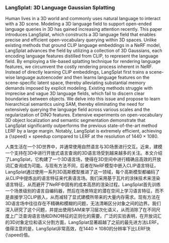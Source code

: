 ### LangSplat: 3D Language Gaussian Splatting

Human lives in a 3D world and commonly uses natural language to interact with a 3D scene. Modeling a 3D language field to support open-ended language queries in 3D has gained increasing attention recently. This paper introduces LangSplat, which constructs a 3D language field that enables precise and efficient open-vocabulary querying within 3D spaces. Unlike existing methods that ground CLIP language embeddings in a NeRF model, LangSplat advances the field by utilizing a collection of 3D Gaussians, each encoding language features distilled from CLIP, to represent the language field. By employing a tile-based splatting technique for rendering language features, we circumvent the costly rendering process inherent in NeRF. Instead of directly learning CLIP embeddings, LangSplat first trains a scene-wise language autoencoder and then learns language features on the scene-specific latent space, thereby alleviating substantial memory demands imposed by explicit modeling. Existing methods struggle with imprecise and vague 3D language fields, which fail to discern clear boundaries between objects. We delve into this issue and propose to learn hierarchical semantics using SAM, thereby eliminating the need for extensively querying the language field across various scales and the regularization of DINO features. Extensive experiments on open-vocabulary 3D object localization and semantic segmentation demonstrate that LangSplat significantly outperforms the previous state-of-the-art method LERF by a large margin. Notably, LangSplat is extremely efficient, achieving a {\speed} × speedup compared to LERF at the resolution of 1440 × 1080.

人类生活在一个3D世界中，并通常使用自然语言与3D场景进行交互。近来，建模一个支持在3D中进行开放式语言查询的3D语言场受到越来越多的关注。本文介绍了LangSplat，它构建了一个3D语言场，使得在3D空间中进行精确且高效的开放词汇查询成为可能。与现有方法不同，后者在NeRF模型中嵌入CLIP语言特征，LangSplat通过使用一系列3D高斯模型推进了这一领域，每个高斯模型都编码了从CLIP中提炼出的语言特征来代表语言场。我们采用基于瓦片的涂抹技术来渲染语言特征，从而避开了NeRF中固有的成本高昂的渲染过程。LangSplat首先训练一个场景级别的语言自编码器，然后在场景特定的潜在空间上学习语言特征，而不是直接学习CLIP嵌入，从而减轻了显式建模所带来的大量内存需求。现有方法在3D语言场中往往存在不精确和模糊的问题，无法清晰区分对象之间的边界。我们深入研究了这个问题，并提出使用SAM来学习层次化语义，从而消除了在不同尺度上广泛查询语言场和DINO特征的正则化的需要。广泛的实验表明，在开放词汇的3D对象定位和语义分割方面，LangSplat显著超越了之前的最先进方法LERF。值得注意的是，LangSplat非常高效，在1440 × 1080的分辨率下比LERF快{\speed}倍。


